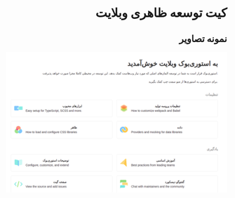 <div dir="rtl">

# کیت توسعه ظاهری وبلایت

## نمونه تصاویر

![Screenshots](./docs/screenshot.png)

</div>
